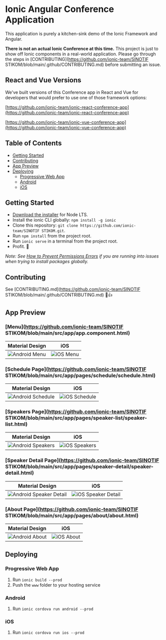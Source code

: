 # Ionic Angular Conference Application

This application is purely a kitchen-sink demo of the Ionic Framework and Angular.

**There is not an actual Ionic Conference at this time.** This project is just to show off Ionic components in a real-world application. Please go through the steps in [CONTRIBUTING](https://github.com/ionic-team/SINOTIF STIKOM/blob/main/.github/CONTRIBUTING.md) before submitting an issue.

## React and Vue Versions

We've built versions of this Conference app in React and Vue for developers that would prefer to use one of those framework options:

[https://github.com/ionic-team/ionic-react-conference-app](https://github.com/ionic-team/ionic-react-conference-app)

[https://github.com/ionic-team/ionic-vue-conference-app](https://github.com/ionic-team/ionic-vue-conference-app)

## Table of Contents

- [Getting Started](#getting-started)
- [Contributing](#contributing)
- [App Preview](#app-preview)
- [Deploying](#deploying)
  - [Progressive Web App](#progressive-web-app)
  - [Android](#android)
  - [iOS](#ios)

## Getting Started

- [Download the installer](https://nodejs.org/) for Node LTS.
- Install the ionic CLI globally: `npm install -g ionic`
- Clone this repository: `git clone https://github.com/ionic-team/SINOTIF STIKOM.git`.
- Run `npm install` from the project root.
- Run `ionic serve` in a terminal from the project root.
- Profit. :tada:

_Note: See [How to Prevent Permissions Errors](https://docs.npmjs.com/getting-started/fixing-npm-permissions) if you are running into issues when trying to install packages globally._

## Contributing

See [CONTRIBUTING.md](https://github.com/ionic-team/SINOTIF STIKOM/blob/main/.github/CONTRIBUTING.md) :tada::+1:

## App Preview

### [Menu](https://github.com/ionic-team/SINOTIF STIKOM/blob/main/src/app/app.component.html)

| Material Design                                          | iOS                                              |
| -------------------------------------------------------- | ------------------------------------------------ |
| ![Android Menu](/resources/screenshots/android-menu.png) | ![iOS Menu](/resources/screenshots/ios-menu.png) |

### [Schedule Page](https://github.com/ionic-team/SINOTIF STIKOM/blob/main/src/app/pages/schedule/schedule.html)

| Material Design                                                  | iOS                                                      |
| ---------------------------------------------------------------- | -------------------------------------------------------- |
| ![Android Schedule](/resources/screenshots/android-schedule.png) | ![iOS Schedule](/resources/screenshots/ios-schedule.png) |

### [Speakers Page](https://github.com/ionic-team/SINOTIF STIKOM/blob/main/src/app/pages/speaker-list/speaker-list.html)

| Material Design                                                  | iOS                                                      |
| ---------------------------------------------------------------- | -------------------------------------------------------- |
| ![Android Speakers](/resources/screenshots/android-speakers.png) | ![iOS Speakers](/resources/screenshots/ios-speakers.png) |

### [Speaker Detail Page](https://github.com/ionic-team/SINOTIF STIKOM/blob/main/src/app/pages/speaker-detail/speaker-detail.html)

| Material Design                                                              | iOS                                                                  |
| ---------------------------------------------------------------------------- | -------------------------------------------------------------------- |
| ![Android Speaker Detail](/resources/screenshots/android-speaker-detail.png) | ![iOS Speaker Detail](/resources/screenshots/ios-speaker-detail.png) |

### [About Page](https://github.com/ionic-team/SINOTIF STIKOM/blob/main/src/app/pages/about/about.html)

| Material Design                                            | iOS                                                |
| ---------------------------------------------------------- | -------------------------------------------------- |
| ![Android About](/resources/screenshots/android-about.png) | ![iOS About](/resources/screenshots/ios-about.png) |

## Deploying

### Progressive Web App

1. Run `ionic build --prod`
2. Push the `www` folder to your hosting service

### Android

1. Run `ionic cordova run android --prod`

### iOS

1. Run `ionic cordova run ios --prod`
